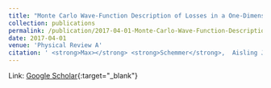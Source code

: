```yaml
---
title: "Monte Carlo Wave-Function Description of Losses in a One-Dimensional Bose Gas and Cooling to the Ground State by Quantum Feedback"
collection: publications
permalink: /publication/2017-04-01-Monte-Carlo-Wave-Function-Description-of-Losses-in-a-One-Dimensional-Bose-Gas-and-Cooling-to-the-Ground-State-by-Quantum-Feedback
date: 2017-04-01
venue: 'Physical Review A'
citation: ' <strong>Max></strong> <strong>Schemmer</strong>,  Aisling Johnson,  Raphaël Photopoulos,  Isabelle Bouchoule, &quot;Monte Carlo Wave-Function Description of Losses in a One-Dimensional Bose Gas and Cooling to the Ground State by Quantum Feedback.&quot; Physical Review A, 2017.'
---
```

Link: [Google Scholar](https://scholar.google.com/scholar?q=Monte+Carlo+Wave+Function+Description+of+Losses+in+a+One+Dimensional+Bose+Gas+and+Cooling+to+the+Ground+State+by+Quantum+Feedback){:target="_blank"}
